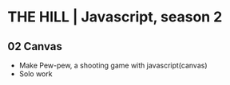 # THE HILL | Javascript, season 2

## 02 Canvas

- Make Pew-pew, a shooting game with javascript(canvas)
- Solo work
